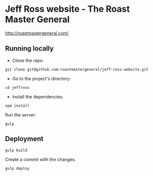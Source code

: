 # Jeff Ross website - The Roast Master General

http://roastmastergeneral.com/

## Running locally

- Clone the repo:
```
git clone git@github.com:roastmastergeneral/jeff-ross-website.git
```

- Go to the project's directory:
```
cd jeffross
```

- Install the dependencies:
```
npm install
```

Run the server:
```
gulp
```

## Deployment

```
gulp build
```

Create a commit with the changes.

```
gulp deploy
```
